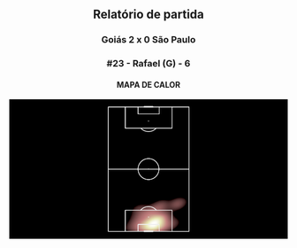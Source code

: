 <h2 style="text-align: center;">Relatório de partida</h3>

<h3 style="text-align: center;">Goiás 2 x 0 São Paulo</h3>

<h3 style="text-align: center;">#23 - Rafael (G) - 6</h3>

<h4 style="text-align: center;">MAPA DE CALOR</h3>
<img src=heatmaps/11067420_33132.png>